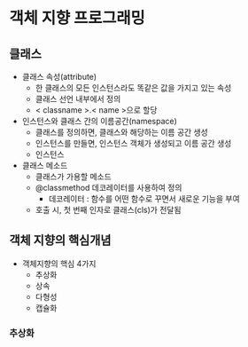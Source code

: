 # 객체 지향 프로그래밍

## 클래스

- 클래스 속성(attribute)
  - 한 클래스의 모든 인스턴스라도 똑같은 값을 가지고 있는 속성
  - 클래스 선언 내부에서 정의
  - < classname >.< name >으로 할당
- 인스턴스와 클래스 간의 이름공간(namespace)
  - 클래스를 정의하면, 클래스와 해당하는 이름 공간 생성
  - 인스턴스를 만들면, 인스턴스 객체가 생성되고 이름 공간 생성
  - 인스턴스
- 클래스 메소드
  - 클래스가 가용할 메소드
  - @classmethod 데코레이터를 사용하여 정의
    - 데코레이터 : 함수를 어떤 함수로 꾸면서 새로운 기능을 부여
  - 호출 시, 첫 번째 인자로 클래스(cls)가 전달됨



## 객체 지향의 핵심개념

- 객체지향의 핵심 4가지
  - 추상화
  - 상속
  - 다형성
  - 캡슐화

### 추상화

